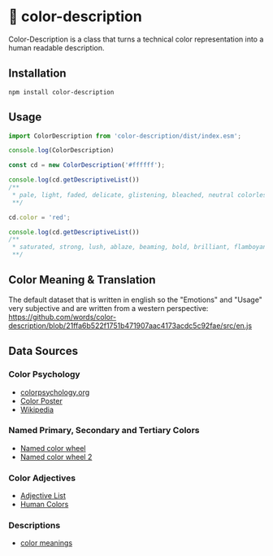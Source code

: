 # 📜 color-description

Color-Description is a class that turns a technical color representation into a human readable description.

## Installation

`npm install color-description`
## Usage

```js
import ColorDescription from 'color-description/dist/index.esm';

console.log(ColorDescription)

const cd = new ColorDescription('#ffffff');

console.log(cd.getDescriptiveList())
/**
 * pale, light, faded, delicate, glistening, bleached, neutral colorless, bright, briliant and high
 **/

cd.color = 'red';

console.log(cd.getDescriptiveList())
/**
 * saturated, strong, lush, ablaze, beaming, bold, brilliant, flamboyant, vibrant, vivid, loud, very saturated, warm, mellow, red and reddish
 **/
```

## Color Meaning & Translation

The default dataset that is written in english so the "Emotions" and "Usage" very subjective and are written from a western perspective:
https://github.com/words/color-description/blob/21ffa6b522f1751b471907aac4173acdc5c92fae/src/en.js

## Data Sources

### Color Psychology

- [colorpsychology.org](https://www.colorpsychology.org/)
- [Color Poster](https://graf1x.com/color-psychology-emotion-meaning-poster/)
- [Wikipedia](https://en.wikipedia.org/wiki/Color_psychology#:~:text=Color%20psychology%20is%20the%20study,as%20the%20taste%20of%20food.&text=Colors%20can%20also%20enhance%20the,are%20generally%20used%20as%20stimulants.)
  
### Named Primary, Secondary and Tertiary Colors

- [Named color wheel](https://en.wikipedia.org/wiki/Hue#24_hues_of_HSL/HSV)
- [Named color wheel 2](https://www.color-meanings.com/primary-secondary-tertiary-colors/)

### Color Adjectives

- [Adjective List](https://grammar.yourdictionary.com/grammar/word-lists/list-of-words-to-describe-colors.html)
- [Human Colors](https://github.com/vasilisvg/human-colours/blob/master/js/human-colours-en-gb.js)

### Descriptions

- [color meanings](https://www.canva.com/colors/color-meanings/)
